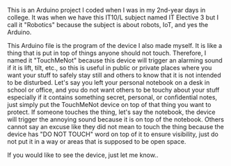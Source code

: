 This is an Arduino project I coded when I was in my 2nd-year days in college. 
It was when we have this IT10/L subject named IT Elective 3 but I call it "Robotics" because the subject is about robots, IoT, and yes the Arduino. 

This Arduino file is the program of the device I also made myself. It is like a thing that is put in top of things anyone should not touch. 
Therefore, I named it "TouchMeNot" because this device will trigger an alarming sound if it is lift, tilt, etc., 
so this is useful in public or private places where you want your stuff to safely stay still and others to know that it is not intended to be disturbed. 
Let's say you left your personal notebook on a desk in school or office, and you do not want others to be touchy about your stuff 
especially if it contains something secret, personal, or confidential notes, just simply put the TouchMeNot device on top of that thing you want to protect. 
If someone touches the thing, let's say the notebook, the device will trigger the annoying sound because it is on top of the notebook. 
Others cannot say an excuse like they did not mean to touch the thing because the device has "DO NOT TOUCH" word on top of it to ensure visibility, 
just do not put it in a way or areas that is supposed to be open space.

If you would like to see the device, just let me know..
